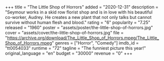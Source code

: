 +++
title = "The Little Shop of Horrors"
added = "2020-12-31"
description = "Seymour works in a skid row florist shop and is in love with his beautiful co-worker, Audrey. He creates a new plant that not only talks but cannot survive without human flesh and blood."
rating = "6"
popularity = "7.25"
released = "1960"
poster = "assets/poster/the-little-shop-of-horrors.jpg"
cover = "assets/cover/the-little-shop-of-horrors.jpg"
file = "https://archive.org/download/The_Little_Shop_of_Horrors.mpeg/The_Little_Shop_of_Horrors.mpeg"
genres = ["Horror", "Comedy"]
imdb_id = "tt0054033"
runtime = "72"
tagline = "The funniest picture this year!"
original_language = "en"
budget = "30000"
revenue = "0"
+++